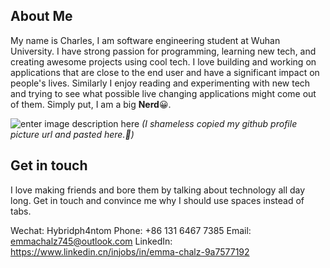 ## About Me
My name is Charles, I am  software engineering student at Wuhan University. I have strong passion for programming, learning new tech, and creating awesome projects using cool tech. I love building and working on applications that are close to the end user and have a significant impact on people's lives. Similarly I enjoy reading and experimenting with new tech and trying to see what possible live changing applications might come out of them. Simply put, I am a big **Nerd**😀.


![enter image description here](https://avatars.githubusercontent.com/u/46445613?v=4)
*(I shameless copied my github profile picture url and pasted here.🤭)*


## Get in touch
I love making friends and bore them by talking about technology all day long. Get in touch and convince me why I should use spaces instead of tabs. 

Wechat: Hybridph4ntom
Phone: +86 131 6467 7385
Email: emmachalz745@outlook.com
LinkedIn: https://www.linkedin.cn/injobs/in/emma-chalz-9a7577192
